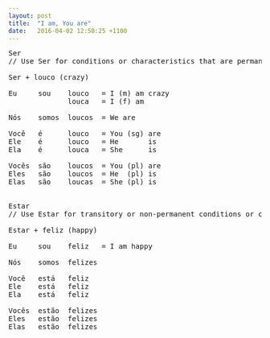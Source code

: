 ```yaml
---
layout: post
title:  "I am, You are"
date:   2016-04-02 12:50:25 +1100
---
```


<pre>
Ser
// Use Ser for conditions or characteristics that are permanent

Ser + louco (crazy)

Eu     sou    louco   = I (m) am crazy
              louca   = I (f) am

Nós    somos  loucos  = We are

Você   é      louco   = You (sg) are
Ele    é      louco   = He       is
Ela    é      louca   = She      is

Vocês  são    loucos  = You (pl) are
Eles   são    loucos  = He  (pl) is
Elas   são    loucas  = She (pl) is


Estar
// Use Estar for transitory or non-permanent conditions or characteristics

Estar + feliz (happy)

Eu     sou    feliz   = I am happy

Nós    somos  felizes

Você   está   feliz
Ele    está   feliz
Ela    está   feliz

Vocês  estão  felizes
Eles   estão  felizes
Elas   estão  felizes
</pre>
